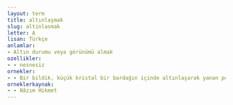 ```yaml
---
layout: term
title: altınlaşmak
slug: altinlasmak
letter: A
lisan: Türkçe
anlamlar:
- Altın durumu veya görünümü almak
ozellikler:
- - nesnesiz
ornekler:
- - Bir bildik, küçük kristal bir bardağın içinde altınlaşarak yanan portakal likörünü sevgilisinin gözüne benzetirdi.
orneklerkaynak:
- - Nâzım Hikmet
---
```

